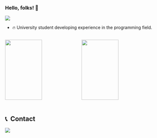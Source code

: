 ### Hello, folks! 👋
<img src="https://raw.githubusercontent.com/gist/Lucaslmp77/4e6b1926717edaaeb399908b28413650/raw/6913fb41539a95b17968aac51f43fa99c9c2a2fa/githubcard.svg"/>

- 🔥 University student developing experience in the programming field.

<br>

<div display = "flex">  <img width="49%" height="197px" src="https://github-readme-stats.vercel.app/api?username=Lucaslmp77&show_icons=true&theme=highcontrast&include_all_commits=true&count_private=true"/>
<img width="49%" height="197px" src="https://github-readme-stats.vercel.app/api/top-langs/?username=Lucaslmp77&layout=compact&langs_count=7&theme=highcontrast"/>
</div>

<br>

## 📞 &nbsp;Contact

<a href = "mailto:lucas.lmp77@gmail.com"><img src="https://img.shields.io/badge/-Gmail-%23333?style=for-the-badge&logo=gmail" target="_blank"></a>

<br>

